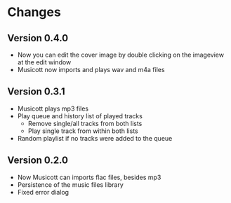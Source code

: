 # Changes

## Version 0.4.0

* Now you can edit the cover image by double clicking on the imageview at the edit window
* Musicott now imports and plays wav and m4a files

## Version 0.3.1

* Musicott plays mp3 files
* Play queue and history list of played tracks
  * Remove single/all tracks from both lists
  * Play single track from within both lists
* Random playlist if no tracks were added to the queue

## Version 0.2.0

* Now Musicott can imports flac files, besides mp3
* Persistence of the music files library
* Fixed error dialog